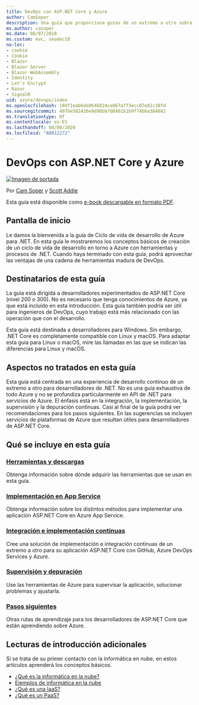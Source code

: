 ```yaml
---
title: DevOps con ASP.NET Core y Azure
author: CamSoper
description: Una guía que proporciona guías de un extremo a otro sobre cómo crear una canalización de DevOps para una aplicación ASP.NET Core hospedada en Azure.
ms.author: casoper
ms.date: 08/07/2018
ms.custom: mvc, seodec18
no-loc:
- cookie
- Cookie
- Blazor
- Blazor Server
- Blazor WebAssembly
- Identity
- Let's Encrypt
- Razor
- SignalR
uid: azure/devops/index
ms.openlocfilehash: 10df1eab6de064b824ce067aff3ecc07e81c38fd
ms.sourcegitcommit: 497be502426e9d90bb7d0401b1b9f74b6a384682
ms.translationtype: HT
ms.contentlocale: es-ES
ms.lasthandoff: 08/08/2020
ms.locfileid: "88012272"
---
```

# <a name="devops-with-aspnet-core-and-azure"></a>DevOps con ASP.NET Core y Azure

[![Imagen de portada](./media/cover-large.png)](https://aka.ms/devopsbook)

Por [Cam Soper](https://twitter.com/camsoper) y [Scott Addie](https://twitter.com/scottaddie)

Esta guía está disponible como [e-book descargable en formato PDF](https://aka.ms/devopsbook).

## <a name="welcome"></a>Pantalla de inicio 

Le damos la bienvenida a la guía de Ciclo de vida de desarrollo de Azure para .NET. En esta guía le mostraremos los conceptos básicos de creación de un ciclo de vida de desarrollo en torno a Azure con herramientas y procesos de .NET. Cuando haya terminado con esta guía, podrá aprovechar las ventajas de una cadena de herramientas madura de DevOps.

## <a name="who-this-guide-is-for"></a>Destinatarios de esta guía

La guía está dirigida a desarrolladores experimentados de ASP.NET Core (nivel 200 o 300). No es necesario que tenga conocimientos de Azure, ya que está incluido en esta introducción. Esta guía también podría ser útil para ingenieros de DevOps, cuyo trabajo está más relacionado con las operación que con el desarrollo.

Esta guía está destinada a desarrolladores para Windows. Sin embargo, .NET Core es completamente compatible con Linux y macOS. Para adaptar esta guía para Linux o macOS, mire las llamadas en las que se indican las diferencias para Linux y macOS.

## <a name="what-this-guide-doesnt-cover"></a>Aspectos no tratados en esta guía

Esta guía está centrada en una experiencia de desarrollo continuo de un extremo a otro para desarrolladores de .NET. No es una guía exhaustiva de todo Azure y no se profundiza particularmente en API de .NET para servicios de Azure. El énfasis está en la integración, la implementación, la supervisión y la depuración continuas. Casi al final de la guía podrá ver recomendaciones para los pasos siguientes. En las sugerencias se incluyen servicios de plataformas de Azure que resultan útiles para desarrolladores de ASP.NET Core.

## <a name="whats-in-this-guide"></a>Qué se incluye en esta guía

### <a name="tools-and-downloads"></a>[Herramientas y descargas](xref:azure/devops/tools-and-downloads)

Obtenga información sobre dónde adquirir las herramientas que se usan en esta guía.

### <a name="deploy-to-app-service"></a>[Implementación en App Service](xref:azure/devops/deploy-to-app-service)

Obtenga información sobre los distintos métodos para implementar una aplicación ASP.NET Core en Azure App Service.

### <a name="continuous-integration-and-deployment"></a>[Integración e implementación continuas](xref:azure/devops/cicd)

Cree una solución de implementación e integración continuas de un extremo a otro para su aplicación ASP.NET Core con GitHub, Azure DevOps Services y Azure.

### <a name="monitor-and-debug"></a>[Supervisión y depuración](xref:azure/devops/monitor)

Use las herramientas de Azure para supervisar la aplicación, solucionar problemas y ajustarla.

### <a name="next-steps"></a>[Pasos siguientes](xref:azure/devops/next-steps)

Otras rutas de aprendizaje para los desarrolladores de ASP.NET Core que están aprendiendo sobre Azure.

## <a name="additional-introductory-reading"></a>Lecturas de introducción adicionales

Si se trata de su primer contacto con la informática en nube, en estos artículos aprenderá los conceptos básicos.

* [¿Qué es la informática en la nube?](https://azure.microsoft.com/overview/what-is-cloud-computing/)
* [Ejemplos de informática en la nube](https://azure.microsoft.com/overview/examples-of-cloud-computing/)
* [¿Qué es una IaaS?](https://azure.microsoft.com/overview/what-is-iaas/)
* [¿Qué es un PaaS?](https://azure.microsoft.com/overview/what-is-paas/)
